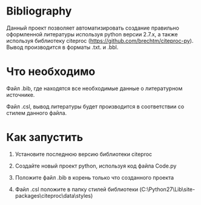 # Bibliography
Данный проект позволяет автоматизировать создание правильно оформленной литературы используя python версии 2.7.x, а также используя библиотеку citeproc (https://github.com/brechtm/citeproc-py). Вывод производится в форматы .txt. и .bbl. 

# Что необходимо
Файл .bib, где находятся все необходимые данные о литературном источнике.

Файл .csl, вывод литературы будет производится в соответствии со стилем данного файла.

# Как запустить
1) Установите последнюю версию библиотеки citeproc

2) Создайте новый проект python, используя код файла Code.py

3) Положите файл .bib в корень только что созданного проекта

4) Файл .csl положите в папку стилей библиотеки (C:\Python27\Lib\site-packages\citeproc\data\styles)
